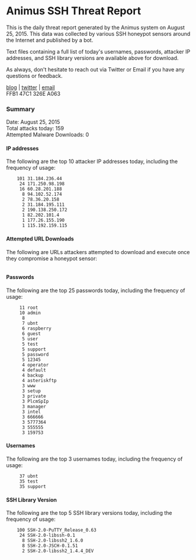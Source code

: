 # Animus SSH Threat Report

This is the daily threat report generated by the Animus system on August 25, 2015. This data was collected by various SSH honeypot sensors around the Internet and published by a bot.  

Text files containing a full list of today's usernames, passwords, attacker IP addresses, and SSH library versions are available above for download.  

As always, don't hesitate to reach out via Twitter or Email if you have any questions or feedback.  

[blog](http://morris.guru) | [twitter](https://twitter.com/andrew___morris) | [email](mailto:andrew@morris.guru)  
FFB1 47C1 326E A063  

### Summary

Date: August 25, 2015  
Total attacks today: 159  
Attempted Malware Downloads: 0 

#### IP addresses
The following are the top 10 attacker IP addresses today, including the frequency of usage:
```
    101 31.184.236.44
     24 171.250.98.198
     16 60.28.201.188
      8 94.102.52.174
      2 78.36.20.158
      2 31.184.195.111
      2 190.138.250.172
      1 82.202.101.4
      1 177.26.155.190
      1 115.192.159.115
```

#### Attempted URL Downloads
The following are URLs attackers attempted to download and execute once they compromise a honeypot sensor:
```
```

#### Passwords
The following are the top 25 passwords today, including the frequency of usage:
```
     11 root
     10 admin
      8 
      7 ubnt
      6 raspberry
      6 guest
      5 user
      5 test
      5 support
      5 password
      5 12345
      4 operator
      4 default
      4 backup
      4 asteriskftp
      3 www
      3 setup
      3 private
      3 PlcmSpIp
      3 manager
      3 intel
      3 666666
      3 5777364
      3 555555
      3 159753
```

#### Usernames
The following are the top 3 usernames today, including the frequency of usage:
```
     37 ubnt
     35 test
     35 support
```

#### SSH Library Version
The following are the top 5 SSH library versions today, including the frequency of usage:
```
    100 SSH-2.0-PuTTY_Release_0.63
     24 SSH-2.0-libssh-0.1
      8 SSH-2.0-libssh2_1.6.0
      8 SSH-2.0-JSCH-0.1.51
      2 SSH-2.0-libssh2_1.4.4_DEV
```
